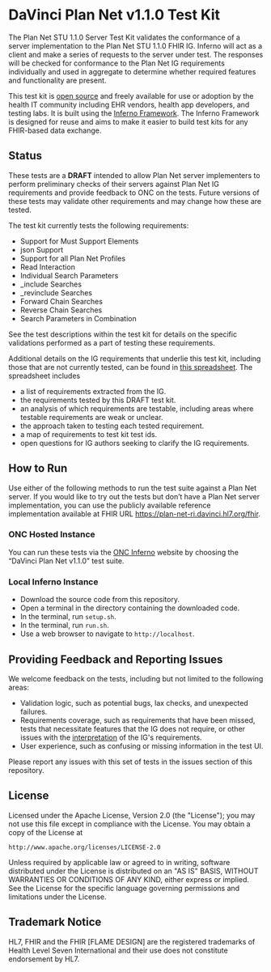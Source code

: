 # DaVinci Plan Net v1.1.0 Test Kit

The Plan Net STU 1.1.0 Server Test Kit validates the conformance of a server 
implementation to the Plan Net STU 1.1.0 FHIR IG. Inferno will act as a client 
and make a series of requests to the server under test. The responses will be 
checked for conformance to the Plan Net IG requirements individually and used 
in aggregate to determine whether required features and functionality are present.

This test kit is [open source](#license) and freely available for use or
adoption by the health IT community including EHR vendors, health app
developers, and testing labs. It is built using the [Inferno
Framework](https://inferno-framework.github.io/). The Inferno Framework is
designed for reuse and aims to make it easier to build test kits for any
FHIR-based data exchange.

## Status

These tests are a **DRAFT** intended to allow Plan Net server implementers to perform 
preliminary checks of their servers against Plan Net IG requirements and provide 
feedback to ONC on the tests. Future versions of these tests may validate other 
requirements and may change how these are tested.

The test kit currently tests the following requirements:
- Support for Must Support Elements
- json Support
- Support for all Plan Net Profiles
- Read Interaction
- Individual Search Parameters
- _include Searches
- _revinclude Searches
- Forward Chain Searches
- Reverse Chain Searches
- Search Parameters in Combination

See the test descriptions within the test kit for details on the specific 
validations performed as a part of testing these requirements. 

Additional details on the IG requirements that underlie this test kit, including those 
that are not currently tested, can be found in [this spreadsheet](lib/davinci_plan_net_test_kit/igs/Plan%20Net%20Requirements%20Interpretation.xlsx). The spreadsheet includes
- a list of requirements extracted from the IG.
- the requirements tested by this DRAFT test kit.
- an analysis of which requirements are testable, including areas where testable requirements are weak or unclear.
- the approach taken to testing each tested requirement.
- a map of requirements to test kit test ids.
- open questions for IG authors seeking to clarify the IG requirements.

## How to Run

Use either of the following methods to run the test suite against a Plan Net server.
If you would like to try out the tests but don’t have a Plan Net server implementation, 
you can use the publicly available reference implementation available at FHIR URL 
https://plan-net-ri.davinci.hl7.org/fhir.

### ONC Hosted Instance

You can run these tests via the [ONC Inferno](https://inferno.healthit.gov/suites/) website by choosing the “DaVinci Plan Net v1.1.0” test suite.

### Local Inferno Instance

- Download the source code from this repository.
- Open a terminal in the directory containing the downloaded code.
- In the terminal, run `setup.sh`.
- In the terminal, run `run.sh`.
- Use a web browser to navigate to `http://localhost`.

## Providing Feedback and Reporting Issues

We welcome feedback on the tests, including but not limited to the following areas:
- Validation logic, such as potential bugs, lax checks, and unexpected failures.
- Requirements coverage, such as requirements that have been missed, tests that necessitate features that the IG does not require, or other issues with the [interpretation](lib/davinci_plan_net_test_kit/igs/Plan%20Net%20Requirements%20Interpretation.xlsx) of the IG's requirements.
- User experience, such as confusing or missing information in the test UI.

Please report any issues with this set of tests in the issues section of this repository.

## License

Licensed under the Apache License, Version 2.0 (the "License"); you may not use
this file except in compliance with the License. You may obtain a copy of the
License at
```
http://www.apache.org/licenses/LICENSE-2.0
```
Unless required by applicable law or agreed to in writing, software distributed
under the License is distributed on an "AS IS" BASIS, WITHOUT WARRANTIES OR
CONDITIONS OF ANY KIND, either express or implied. See the License for the
specific language governing permissions and limitations under the License.

## Trademark Notice

HL7, FHIR and the FHIR [FLAME DESIGN] are the registered trademarks of Health
Level Seven International and their use does not constitute endorsement by HL7.
